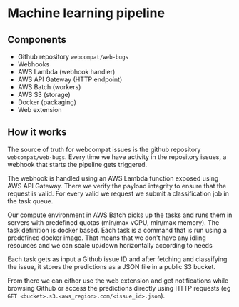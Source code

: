 # Machine learning pipeline

## Components

* Github repository `webcompat/web-bugs`
* Webhooks
* AWS Lambda (webhook handler)
* AWS API Gateway (HTTP endpoint)
* AWS Batch (workers)
* AWS S3 (storage)
* Docker (packaging)
* Web extension

## How it works

The source of truth for webcompat issues is the github repository `webcompat/web-bugs`. Every time we have activity in the repository issues, a webhook that starts the pipeline gets triggered.

The webhook is handled using an AWS Lambda function exposed using AWS API Gateway. There we verify the payload integrity to ensure that the request is valid. For every valid we request we submit a classification job in the task queue.

Our compute environment in AWS Batch picks up the tasks and runs them in servers with predefined quotas (min/max vCPU, min/max memory). The task definition is docker based. Each task is a command that is run using a predefined docker image. That means that we don't have any idling resources and we can scale up/down horizontally according to needs

Each task gets as input a Github issue ID and after fetching and classifying the issue, it stores the predictions as a JSON file in a public S3 bucket.

From there we can either use the web extension and get notifications while browsing Github or access the predictions directly using HTTP requests (eg `GET <bucket>.s3.<aws_region>.com/<issue_id>.json`).